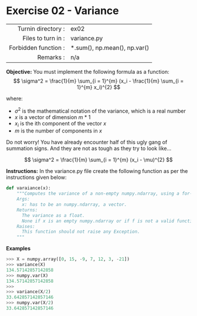 # Exercise 02 - Variance
|                         |                    |
| -----------------------:| ------------------ |
|   Turnin directory :    |  ex02              |
|   Files to turn in :    |  variance.py       |
|   Forbidden function :  |  *.sum(), np.mean(), np.var() |
|   Remarks :             |  n/a               |

**Objective:**
You must implement the following formula as a function:  
$$
\sigma^2 = \frac{1}{m} \sum_{i = 1}^{m} (x_i - \frac{1}{m} \sum_{i = 1}^{m} x_i)^{2} 
$$

where: 
- $\sigma^2$ is the mathematical notation of the variance, which is a real number
- $x$ is a vector of dimension $m$ * 1
- $x_i$ is the ith component of the vector $x$
- $m$ is the number of components in $x$

Do not worry! You have already encounter half of this ugly gang of summation signs.
And they are not as tough as they try to look like... 

$$
\sigma^2 = \frac{1}{m} \sum_{i = 1}^{m} (x_i - \mu)^{2}
$$


**Instructions:**
In the variance.py file create the following function as per the instructions given below:
```python
def varaiance(x):
    """Computes the variance of a non-empty numpy.ndarray, using a for-loop.
    Args:
      x: has to be an numpy.ndarray, a vector.
    Returns:
      The variance as a float.
      None if x is an empty numpy.ndarray or if f is not a valid function.
    Raises:
      This function should not raise any Exception.
    """
```

**Examples**
```python
>>> X = numpy.array([0, 15, -9, 7, 12, 3, -21])
>>> variance(X)
134.57142857142858
>>> numpy.var(X)
134.57142857142858
>>>
>>> variance(X/2)
33.642857142857146
>>> numpy.var(X/2)
33.642857142857146
```

